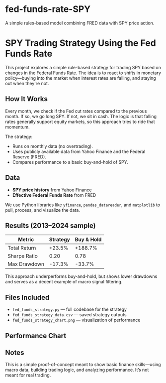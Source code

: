 # fed-funds-rate-SPY
A simple rules-based model combining FRED data with SPY price action.

# SPY Trading Strategy Using the Fed Funds Rate

This project explores a simple rule-based strategy for trading SPY based on changes in the Federal Funds Rate. The idea is to react to shifts in monetary policy—buying into the market when interest rates are falling, and staying out when they're not.

## How It Works

Every month, we check if the Fed cut rates compared to the previous month. If so, we go long SPY. If not, we sit in cash. The logic is that falling rates generally support equity markets, so this approach tries to ride that momentum.

The strategy:
- Runs on monthly data (no overtrading).
- Uses publicly available data from Yahoo Finance and the Federal Reserve (FRED).
- Compares performance to a basic buy-and-hold of SPY.

## Data

- **SPY price history** from Yahoo Finance
- **Effective Federal Funds Rate** from FRED

We use Python libraries like `yfinance`, `pandas_datareader`, and `matplotlib` to pull, process, and visualize the data.

## Results (2013–2024 sample)

| Metric         | Strategy    | Buy & Hold |
|----------------|-------------|------------|
| Total Return   | +23.5%      | +188.7%    |
| Sharpe Ratio   | 0.20        | 0.78       |
| Max Drawdown   | -17.3%      | -33.7%     |

This approach underperforms buy-and-hold, but shows lower drawdowns and serves as a decent example of macro signal filtering.

## Files Included

- `fed_funds_strategy.py` — full codebase for the strategy
- `fed_funds_strategy_data.csv` — saved strategy outputs
- `fed_funds_strategy_chart.png` — visualization of performance

## Performance Chart



## Notes

This is a simple proof-of-concept meant to show basic finance skills—using macro data, building trading logic, and analyzing performance. It’s not meant for real trading.

